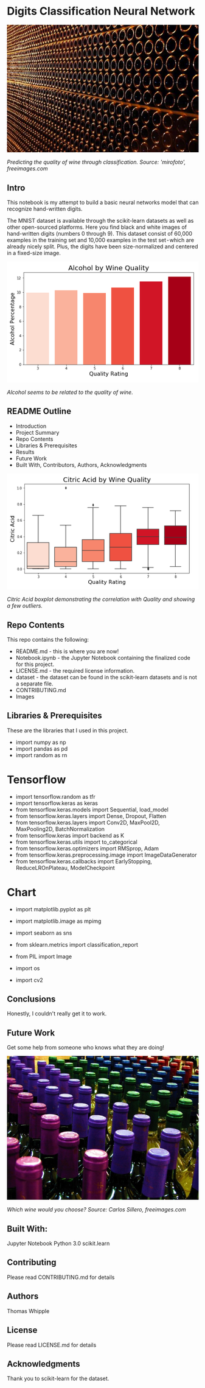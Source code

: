 # Digits Classification Neural Network


![](https://raw.githubusercontent.com/twhipple/Wine_Classification/master/Images/wine-making-mirofoto.jpg)

*Predicting the quality of wine through classification. Source: 'mirofoto', freeimages.com*

## Intro
This notebook is my attempt to build a basic neural networks model that can recognize hand-written digits.

The MNIST dataset is available through the scikit-learn datasets as well as other open-sourced platforms. Here you find black and white images of hand-written digits (numbers 0 through 9). This dataset consist of 60,000 examples in the training set and 10,000 examples in the test set - which are already nicely split. Plus, the digits have been size-normalized and centered in a fixed-size image.


![](https://raw.githubusercontent.com/twhipple/Wine_Classification/master/Images/Alcohol-quality.png)

*Alcohol seems to be related to the quality of wine.*


## README Outline
* Introduction
* Project Summary
* Repo Contents
* Libraries & Prerequisites
* Results
* Future Work
* Built With, Contributors, Authors, Acknowledgments


![](https://raw.githubusercontent.com/twhipple/Wine_Classification/master/Images/citric_acid_boxplot.png)

*Citric Acid boxplot demonstrating the correlation with Quality and showing a few outliers.*


## Repo Contents
This repo contains the following:
* README.md - this is where you are now!
* Notebook.ipynb - the Jupyter Notebook containing the finalized code for this project.
* LICENSE.md - the required license information.
* dataset - the dataset can be found in the scikit-learn datasets and is not a separate file.
* CONTRIBUTING.md
* Images


## Libraries & Prerequisites
These are the libraries that I used in this project.

* import numpy as np
* import pandas as pd
* import random as rn

# Tensorflow
* import tensorflow.random as tfr
* import tensorflow.keras as keras
* from tensorflow.keras.models import Sequential, load_model
* from tensorflow.keras.layers import Dense, Dropout, Flatten
* from tensorflow.keras.layers import Conv2D, MaxPool2D, MaxPooling2D, BatchNormalization
* from tensorflow.keras import backend as K
* from tensorflow.keras.utils import to_categorical
* from tensorflow.keras.optimizers import RMSprop, Adam
* from tensorflow.keras.preprocessing.image import ImageDataGenerator
* from tensorflow.keras.callbacks import EarlyStopping, ReduceLROnPlateau, ModelCheckpoint

# Chart
* import matplotlib.pyplot as plt
* import matplotlib.image as mpimg

* import seaborn as sns

* from sklearn.metrics import classification_report

* from PIL import Image
* import os
* import cv2


## Conclusions
Honestly, I couldn't really get it to work.


## Future Work
Get some help from someone who knows what they are doing!


![](https://raw.githubusercontent.com/twhipple/Wine_Classification/master/Images/bottles-of-wine-carlos-sillero.jpg)

*Which wine would you choose? Source: Carlos Sillero, freeimages.com*

## Built With:
Jupyter Notebook
Python 3.0
scikit.learn

## Contributing
Please read CONTRIBUTING.md for details

## Authors
Thomas Whipple

## License
Please read LICENSE.md for details

## Acknowledgments
Thank you to scikit-learn for the dataset.
